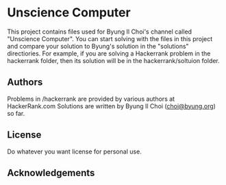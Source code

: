 
# Unscience Computer
  This project contains files used for Byung Il Choi's channel called "Unscience Computer". You can start solving with the files in this project and compare your solution to Byung's solution in the "solutions" directiories. For example, if you are solving a Hackerrank problem in the hackerrank folder, then its solution will be in the hackerrank/soltuion folder.

## Authors
   Problems in /hackerrank are provided by various authors at HackerRank.com
   Solutions are written by Byung Il Choi (choi@byung.org) so far.

## License
   Do whatever you want license for personal use.

## Acknowledgements
